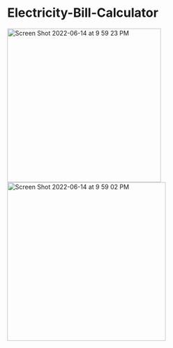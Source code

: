 # Electricity-Bill-Calculator
<img width="352" alt="Screen Shot 2022-06-14 at 9 59 23 PM" src="https://user-images.githubusercontent.com/43290846/173720209-1f5bbdfa-7d28-4b78-a8e2-5125efab5aa6.png">
<img width="363" alt="Screen Shot 2022-06-14 at 9 59 02 PM" src="https://user-images.githubusercontent.com/43290846/173720211-64a2148d-8224-4997-bc45-802527377720.png">
